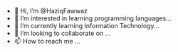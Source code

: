 - 👋 Hi, I’m @HaziqFawwaz
- 👀 I’m interested in learning programming languages...
- 🌱 I’m currently learning Information Technology...
- 💞️ I’m looking to collaborate on ...
- 📫 How to reach me ...

<!---
HaziqFawwaz/HaziqFawwaz is a ✨ special ✨ repository because its `README.md` (this file) appears on your GitHub profile.
You can click the Preview link to take a look at your changes.
--->
